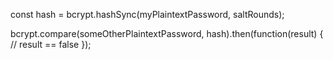 const hash = bcrypt.hashSync(myPlaintextPassword, saltRounds);

bcrypt.compare(someOtherPlaintextPassword, hash).then(function(result) {
    // result == false
});
